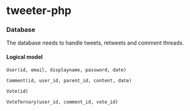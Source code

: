 # tweeter-php

### Database
The database needs to handle tweets, retweets and comment threads.

#### Logical model
`User(id, email, displayname, password, date)`

`Comment(id, user_id, parent_id, content, date)`

`Vote(id)`

`VoteTernary(user_id, comment_id, vote_id)`